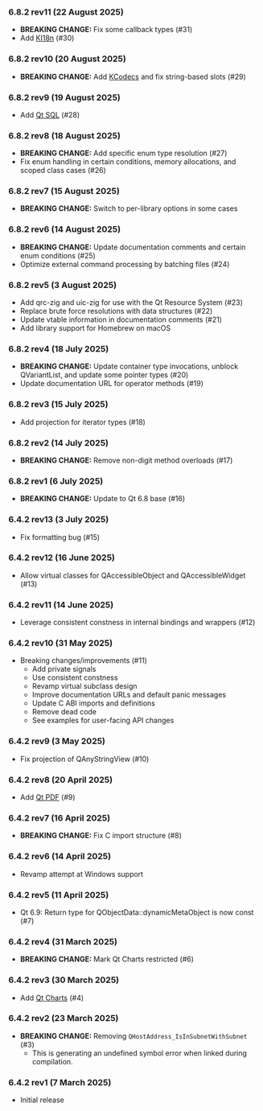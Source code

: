 
### 6.8.2 rev11 (22 August 2025)

* **BREAKING CHANGE:** Fix some callback types (#31)
* Add [KI18n](https://api-staging.kde.org/ki18n-index.html) (#30)

### 6.8.2 rev10 (20 August 2025)

* **BREAKING CHANGE:** Add [KCodecs](https://api-staging.kde.org/kcodecs-index.html) and fix string-based slots (#29)

### 6.8.2 rev9 (19 August 2025)

* Add [Qt SQL](https://doc.qt.io/qt-6/qtsql-index.html) (#28)

### 6.8.2 rev8 (18 August 2025)

* **BREAKING CHANGE:** Add specific enum type resolution (#27)
* Fix enum handling in certain conditions, memory allocations, and scoped class cases (#26)

### 6.8.2 rev7 (15 August 2025)

* **BREAKING CHANGE:** Switch to per-library options in some cases

### 6.8.2 rev6 (14 August 2025)

* **BREAKING CHANGE:** Update documentation comments and certain enum conditions (#25)
* Optimize external command processing by batching files (#24)

### 6.8.2 rev5 (3 August 2025)

* Add qrc-zig and uic-zig for use with the Qt Resource System (#23)
* Replace brute force resolutions with data structures (#22)
* Update vtable information in documentation comments (#21)
* Add library support for Homebrew on macOS

### 6.8.2 rev4 (18 July 2025)

* **BREAKING CHANGE:** Update container type invocations, unblock QVariantList, and update some pointer types (#20)
* Update documentation URL for operator methods (#19)

### 6.8.2 rev3 (15 July 2025)

* Add projection for iterator types (#18)

### 6.8.2 rev2 (14 July 2025)

* **BREAKING CHANGE:** Remove non-digit method overloads (#17)

### 6.8.2 rev1 (6 July 2025)

* **BREAKING CHANGE:** Update to Qt 6.8 base (#16)

### 6.4.2 rev13 (3 July 2025)

* Fix formatting bug (#15)

### 6.4.2 rev12 (16 June 2025)

* Allow virtual classes for QAccessibleObject and QAccessibleWidget (#13)

### 6.4.2 rev11 (14 June 2025)

* Leverage consistent constness in internal bindings and wrappers (#12)

### 6.4.2 rev10 (31 May 2025)

* Breaking changes/improvements (#11)
  * Add private signals
  * Use consistent constness
  * Revamp virtual subclass design
  * Improve documentation URLs and default panic messages
  * Update C ABI imports and definitions
  * Remove dead code
  * See examples for user-facing API changes

### 6.4.2 rev9 (3 May 2025)

* Fix projection of QAnyStringView (#10)

### 6.4.2 rev8 (20 April 2025)

* Add [Qt PDF](https://doc.qt.io/qt-6/qtpdf-index.html) (#9)

### 6.4.2 rev7 (16 April 2025)

* **BREAKING CHANGE:** Fix C import structure (#8)

### 6.4.2 rev6 (14 April 2025)

* Revamp attempt at Windows support

### 6.4.2 rev5 (11 April 2025)

* Qt 6.9: Return type for QObjectData::dynamicMetaObject is now const (#7)

### 6.4.2 rev4 (31 March 2025)

* **BREAKING CHANGE:** Mark Qt Charts restricted (#6)

### 6.4.2 rev3 (30 March 2025)

* Add [Qt Charts](https://doc.qt.io/qt-6/qtcharts-index.html) (#4)

### 6.4.2 rev2 (23 March 2025)

* **BREAKING CHANGE:** Removing `QHostAddress_IsInSubnetWithSubnet` (#3)
  * This is generating an undefined symbol error when linked during compilation.

### 6.4.2 rev1 (7 March 2025)

* Initial release
